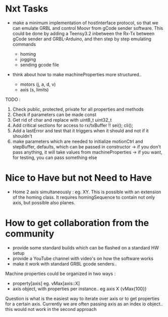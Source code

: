 Nxt Tasks
=========

* make a minimum implementation of hostInterface protocol, so that we can emulate GRBL and control Moovr from gCode sender software. This could be done by adding a Teensy3.2 inbetween the Rx-Tx between gCode sender and GRBL-Arduino, and then step by step emulating commands
  - homing
  - jogging
  - sending gcode file

* think about how to make machineProperties more structured..
  - motors (j, a, d, v)
  - axis (s, limits)


TODO :

1. Check public, protected, private for all properties and methods
2. Check if parameters can be made const
3. Get rid of char and replace with uint8_t uint32_t
4. Add critical sections for access to rx/txBuffer !! sei(); cli();
5. Add a lastError and test that it triggers when it should and not if it shouldn't
6. make parameters which are needed to initialize motionCtrl and stepBuffer, defaults, which can be passed in constructor
    -> if you don't pass anything, it will take values from machineProperties
    -> if you want, for testing, you can pass something else

Nice to Have but not Need to Have
=================================
* Home 2 axis simultaneously  : eg. XY. This is possible with an extension of the homing class. It requires homingSequence to contain not only axis, but possible also planes.

# How to get collaboration from the community
* provide some standard builds which can be flashed on a standard HW setup
* provide a YouTube channel with video's on how the software works
* make it work with standard GRBL gcode senders..



Machine properties could be organized in two ways :
* property[axis] eg. vMax[axis::X]
* axis object, with properties per instance.. eg axis X {vMax{100}}

Question is what is the easiest way to iterate over axis or to get properties for a certain axis.
Currently we are often passing axis as an index io object.. this would not work in the second approach

